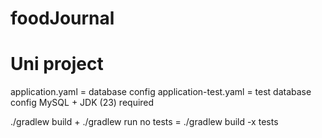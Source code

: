 # foodJournal
# Uni project

application.yaml = database config
application-test.yaml = test database config
MySQL + JDK (23) required

./gradlew build + ./gradlew run
no tests = ./gradlew build -x tests
